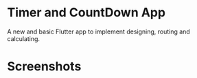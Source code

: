 # Timer and CountDown App

A new and basic Flutter app to implement designing, routing and calculating.

# Screenshots


